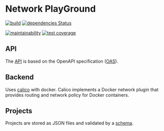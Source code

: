 # Network PlayGround

[![build](https://travis-ci.org/zijpn/npg-server.svg?branch=master)](https://travis-ci.org/zijpn/npg-server)
[![dependencies Status](https://david-dm.org/zijpn/npg-server/status.svg)](https://david-dm.org/zijpn/npg-server)

[![maintainability](https://api.codeclimate.com/v1/badges/975c607f39e3d921a7aa/maintainability)](https://codeclimate.com/github/zijpn/npg-server/maintainability)
[![test coverage](https://api.codeclimate.com/v1/badges/975c607f39e3d921a7aa/test_coverage)](https://codeclimate.com/github/zijpn/npg-server/test_coverage)

## API

The [API] is based on the OpenAPI specification ([OAS]).

## Backend

Uses [calico] with docker. Calico implements a Docker network plugin that provides routing and network policy for Docker containers.

## Projects

Projects are stored as JSON files and validated by a [schema].

[API]: https://app.swaggerhub.com/apis/npg/server/1.0.0
[OAS]: https://github.com/OAI/OpenAPI-Specification/blob/master/versions/3.0.0.md
[calico]: https://docs.projectcalico.org/v2.6/getting-started/docker/
[schema]: https://spacetelescope.github.io/understanding-json-schema/
